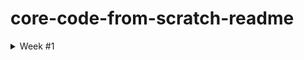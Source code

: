 # core-code-from-scratch-readme

<details><summary> Week #1 </summary>
<p>

<details><summary> Tuesday April 5th </summary>
<p>
            
### Compiled vs Interpreted programming languages

#### Compiled Languages

These are instructions that our processor can handle and understand, and have to be manually compiled. These are faster and efficent to handle and provide better control over hardware. 

> There are 3 elements used on compiled codes: source code, compiler & machine code (executable).
            
| Pros ✅ | Cons ❌ |
| ---- | ---- |
| Ready to run | Not cross-platform |
| Open faster | Not flexible |
| Source Code stays private/secured | Too much steps |

#### Interpreted Languages

These are processed on a line-by-line format, this makes them slower than compiled languages but they're some simpler to code. Also this types of languages can be changed on-the-go and display real-time changes as well.

> This code is not compiled, that means that everybody will need a interpreter to execute the code.

| Pros ✅ | Cons ❌ |
| ---- | ---- |
| Cross-platform | Interpreter required |
| Simpler to test | Ofter Slower |
| Easier to debug | Source Code is public |

<hr>

> *JavaScript is considered a hybrid, due to it has characteristics of both compiled and interpreted languages.*

<hr>

### Pseudocode for currency converter
            
> *Pseudocode* is defined as simple or plain description of the steps contained in an algorithm.

```javascript
### num1 = USD amount to covert
### num2 = updated BTC value
### Total = USD amount coverted to BTC

START
PRINT Hello, please enter the amount to USD to covert!
num1 <-- GET
PRINT Thank you, please wait a moment.
num2 <-- GET(https://valuta.exchange/es/usd-to-btc)
Total <-- num1 / num2
PRINT Your total in BTC is
PRINT Total
END
```

### Low-Level vs High-Level Programming Languages

> The level of a coding languages represents the amount of abstraction between *Programming Languages* and *Machine Languages.*

| Low-Level 📉 | High-Level 📈 |
| ---- | ---- |
| Little or no distortion of programming concepts | Rely on functions, objects or other abstractions |
| Close to hardware | Simpler to use |
| No complier or interpreter needed | Independent of architecture |
| Very efficient | Not as efficent due to line-by-line operation |
| Great for OS or firmware applications | Easier to develop |
| Difficult to use & takes longer to develop | Mainly used on Web applications |
            
</p>
</details>     
            
<details><summary> Wednesday April 6th </summary>
<p>   

### Date of birth in Matrix (binary code)
> This was calculated using the method of *the powers of 2*, demonstrated in [this](https://www.youtube.com/watch?v=rsxT4FfRBaM&ab_channel=TheOrganicChemistryTutor) video.
            
If my bithday year is 1999, we need to find how to translate it into binary code.
            
**STEP 1** > First we get the year that we want to convert --> 1999
            
**STEP 2** > Then we need the powers of 2 to find a big enought power that equal or the closest to "1999" but not bigger than "1999"

            2^1 = 2
            2^2 = 4
            2^3 = 8
            2^4 = 16
            2^5 = 32
            2^6 = 64
            2^7 = 128
            2^8 = 256
            2^9 = 512
            2^10 = 1024 <<
            2^11 = 2048
            2^12 = 4096
            
We stop at "1024" due to is less than "1999" (the number that we are converting) and "2048" is more than "1999" too. 
            
**STEP 3** > We need to keep track that we used one (1) 2^10 = 1024 and we substract "1024" from "1999".
            
            1999 - 1024 = 975
            
Then we repeat the previous step (STEP 2) making sure to keep track tha we used one "1024". Now we search for a number equal or lower than "975"
            
            2^1 = 2
            2^2 = 4
            2^3 = 8
            2^4 = 16
            2^5 = 32
            2^6 = 64
            2^7 = 128
            2^8 = 256
            2^9 = 512 <<
            2^10 = 1024 (1)
            2^11 = 2048
            
Notate that we used one "512" and substract it from "975"
            
            975 - 512 = 463
            
We apply STEP 2 and STEP 3 again.
            
            2^1 = 2
            2^2 = 4
            2^3 = 8
            2^4 = 16
            2^5 = 32
            2^6 = 64
            2^7 = 128
            2^8 = 256 <<
            2^9 = 512 (1)
            2^10 = 1024 (1)
            2^11 = 2048
            2^12 = 4096
            
            463 - 256 = 207
            
**STEP 4** > After substracting all the powers of 2 until we get "0", fill up the spaces between the numbers that we did not used with a "0" and organize it.
            
            2^0 = 1 (1)
            2^1 = 2 (1)
            2^2 = 4 (1)
            2^3 = 8 (1)
            2^4 = 16 (0)
            2^5 = 32 (0)
            2^6 = 64 (1)
            2^7 = 128 (1)
            2^8 = 256 (1)
            2^9 = 512 (1)
            2^10 = 1024 (1)
            2^11 = 2048
            2^12 = 4096
            
> You organize it from the biggest number that we used (1024) to the smallest number (1). You only notate the counters of the numbers that we used.
            
            That would look something like this: 
            
            1024 (1), 512 (1), 256 (1), 128 (1), 64 (1), 32 (0), 16 (0), 8 (1), 4 (1), 2 (1), 1 (1)
            
We remove the powers of 2 and the commas from the list & then you are left with this:
            
            11111001111

This collection of 1's and 0's is the equivalent to "1999" in binary code. Input this solution on [this](https://www.binaryhexconverter.com/binary-to-decimal-converter) calculator to check the result.
           
### Program that adds any two given numbers provided by the user
> This _assembly_ code was created on the MIPS platform.
            
```assembly
  .data
	      num1: .asciiz "\nIngrese el primer numero: "
	      num2: .asciiz "\nIngrese el segundo numero: "
	      resultado: .asciiz "\nEl resultado es: "
  .text
	      main:
	      li $v0, 4
	      la $a0, num1
	      syscall
	      
	      li $v0, 5
	      syscall
	      
	      move $t0, $v0
	      
	      li $v0, 4
	      la $a0, num2
	      syscall
	      
	      li $v0, 5
	      syscall
	      
	      move $t1, $v0
	      
	      add $t2, $t0, $t1
	     
	      li $v0, 4
	      la $a0, resultado
	      syscall
	      
	      li $v0, 1
              move $a0, $t2
              syscall
```

### Program that prints my name
> This _assembly_ code was created on the MIPS platform.

```assembly
.data
	      name: .asciiz "\n\n > Fernando Maldonado :D < \n\n "
  .text
	      main:
	      li $v0, 4
	      la $a0, name
	      syscall
```
            
</p>
</details>

<details><summary> Thrusday April 7th </summary>
<p>

### How to Print Special Numbers? 

```javascript

// Let's print just the even numbers from 0 to 100

for (var i = 0; i <= 100; i++) {
    if (i % 2 == 0) console.log (i);
}    

/*

var i = 0 indicates that we start with 0
i <= 100 indicates the limit of the count
i++ indicates increment (+1)
if (i % 2 == 0) validates of the number is even

*/

```

### Bad Code pt I

The code shown below is not working on the desired way, after checking some loggical operators, we can notice that the other developer wrote the wrong logical test operation in the first part of the code.

```javascript
var cond = false;

if ((cond = true)) {
  console.log('The cond variable is true');
} else {
  console.log('The cond variable is false');
}
```

Now that we recognize the error, we can correct it by simply changing one logical operator. We swapped the "_if ((cond = true))_" for "_if (cond == true)_".

```javascript
var cond = false;

if (cond == true) {
  console.log('The cond variable is true');
} else {
  console.log('The cond variable is false');
}
```
> You can the explanation about the _==_ logical operator on this [link](https://learn.onemonth.com/difference-between-equal-signs-javascript/#:~:text=In%20JavaScript%2C%20the%20%E2%80%9C%3D%3D%E2%80%9D,return%20either%20true%20or%20false.)

### Bad Code pt II

We need to correct the following code to complain with the next requirements:
- If the number is 100, display the message "This is a special number!"
- If the number is less than 1000 but a multiple of 10, display the message "This number is almost special."
- If none of the above are true display the message "Just a regular number"

</p>
</details>

</p>
</details>
